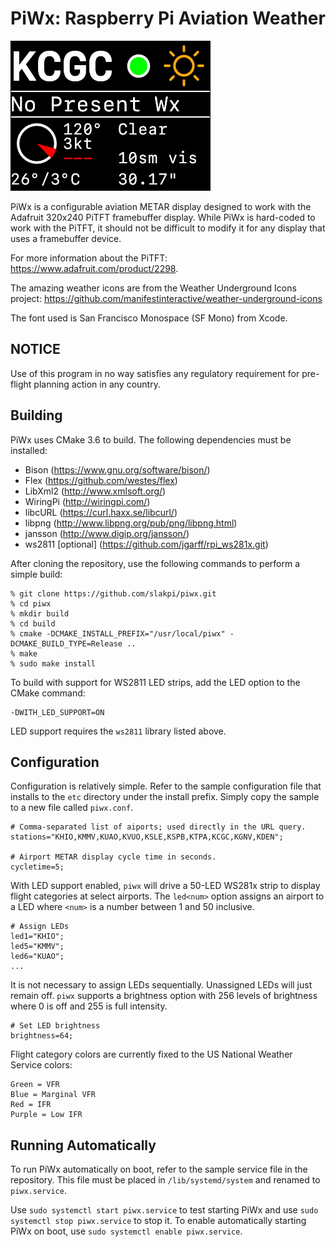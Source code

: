 PiWx: Raspberry Pi Aviation Weather
===================================

![Weather Display](imgs/sample.png)

PiWx is a configurable aviation METAR display designed to work with the Adafruit
320x240 PiTFT framebuffer display. While PiWx is hard-coded to work with the
PiTFT, it should not be difficult to modify it for any display that uses a
framebuffer device.

For more information about the PiTFT: https://www.adafruit.com/product/2298.

The amazing weather icons are from the Weather Underground Icons project:
https://github.com/manifestinteractive/weather-underground-icons

The font used is San Francisco Monospace (SF Mono) from Xcode.

NOTICE
------

Use of this program in no way satisfies any regulatory requirement for pre-
flight planning action in any country.

Building
--------

PiWx uses CMake 3.6 to build. The following dependencies must be installed:

  * Bison (https://www.gnu.org/software/bison/)
  * Flex (https://github.com/westes/flex)
  * LibXml2 (http://www.xmlsoft.org/)
  * WiringPi (http://wiringpi.com/)
  * libcURL (https://curl.haxx.se/libcurl/)
  * libpng (http://www.libpng.org/pub/png/libpng.html)
  * jansson (http://www.digip.org/jansson/)
  * ws2811 [optional] (https://github.com/jgarff/rpi_ws281x.git)

After cloning the repository, use the following commands to perform a simple
build:

    % git clone https://github.com/slakpi/piwx.git
    % cd piwx
    % mkdir build
    % cd build
    % cmake -DCMAKE_INSTALL_PREFIX="/usr/local/piwx" -DCMAKE_BUILD_TYPE=Release ..
    % make
    % sudo make install

To build with support for WS2811 LED strips, add the LED option to the CMake
command:

    -DWITH_LED_SUPPORT=ON

LED support requires the `ws2811` library listed above.

Configuration
-------------

Configuration is relatively simple. Refer to the sample configuration file that
installs to the `etc` directory under the install prefix. Simply copy the sample
to a new file called `piwx.conf`.

    # Comma-separated list of aiports; used directly in the URL query.
    stations="KHIO,KMMV,KUAO,KVUO,KSLE,KSPB,KTPA,KCGC,KGNV,KDEN";

    # Airport METAR display cycle time in seconds.
    cycletime=5;

With LED support enabled, `piwx` will drive a 50-LED WS281x strip to display
flight categories at select airports. The `led<num>` option assigns an airport
to a LED where `<num>` is a number between 1 and 50 inclusive.

    # Assign LEDs
    led1="KHIO";
    led5="KMMV";
    led6="KUAO";
    ...

It is not necessary to assign LEDs sequentially. Unassigned LEDs will just
remain off. `piwx` supports a brightness option with 256 levels of brightness
where 0 is off and 255 is full intensity.

    # Set LED brightness
    brightness=64;

Flight category colors are currently fixed to the US National Weather Service
colors:

    Green = VFR
    Blue = Marginal VFR
    Red = IFR
    Purple = Low IFR

Running Automatically
---------------------

To run PiWx automatically on boot, refer to the sample service file in the
repository. This file must be placed in `/lib/systemd/system` and renamed to
`piwx.service`.

Use `sudo systemctl start piwx.service` to test starting PiWx and use
`sudo systemctl stop piwx.service` to stop it. To enable automatically starting
PiWx on boot, use `sudo systemctl enable piwx.service`.
